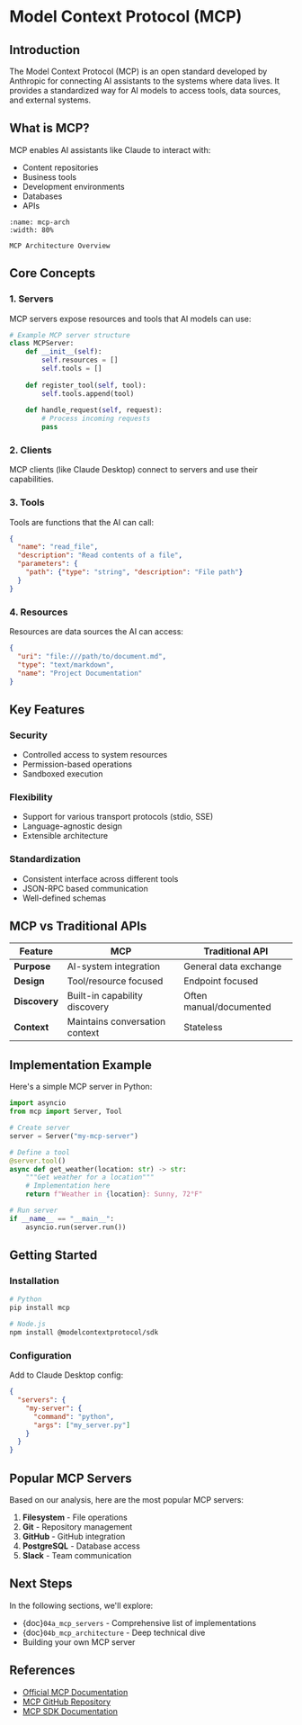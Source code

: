 # Model Context Protocol (MCP)

## Introduction

The Model Context Protocol (MCP) is an open standard developed by Anthropic for connecting AI assistants to the systems where data lives. It provides a standardized way for AI models to access tools, data sources, and external systems.

## What is MCP?

MCP enables AI assistants like Claude to interact with:
- Content repositories
- Business tools  
- Development environments
- Databases
- APIs

```{figure} ../images/mcp-architecture.png
:name: mcp-arch
:width: 80%

MCP Architecture Overview
```

## Core Concepts

### 1. Servers
MCP servers expose resources and tools that AI models can use:

```python
# Example MCP server structure
class MCPServer:
    def __init__(self):
        self.resources = []
        self.tools = []
        
    def register_tool(self, tool):
        self.tools.append(tool)
        
    def handle_request(self, request):
        # Process incoming requests
        pass
```

### 2. Clients
MCP clients (like Claude Desktop) connect to servers and use their capabilities.

### 3. Tools
Tools are functions that the AI can call:

```json
{
  "name": "read_file",
  "description": "Read contents of a file",
  "parameters": {
    "path": {"type": "string", "description": "File path"}
  }
}
```

### 4. Resources
Resources are data sources the AI can access:

```json
{
  "uri": "file:///path/to/document.md",
  "type": "text/markdown",
  "name": "Project Documentation"
}
```

## Key Features

### Security
- Controlled access to system resources
- Permission-based operations
- Sandboxed execution

### Flexibility
- Support for various transport protocols (stdio, SSE)
- Language-agnostic design
- Extensible architecture

### Standardization
- Consistent interface across different tools
- JSON-RPC based communication
- Well-defined schemas

## MCP vs Traditional APIs

| Feature | MCP | Traditional API |
|---------|-----|----------------|
| **Purpose** | AI-system integration | General data exchange |
| **Design** | Tool/resource focused | Endpoint focused |
| **Discovery** | Built-in capability discovery | Often manual/documented |
| **Context** | Maintains conversation context | Stateless |

## Implementation Example

Here's a simple MCP server in Python:

```python
import asyncio
from mcp import Server, Tool

# Create server
server = Server("my-mcp-server")

# Define a tool
@server.tool()
async def get_weather(location: str) -> str:
    """Get weather for a location"""
    # Implementation here
    return f"Weather in {location}: Sunny, 72°F"

# Run server
if __name__ == "__main__":
    asyncio.run(server.run())
```

## Getting Started

### Installation
```bash
# Python
pip install mcp

# Node.js
npm install @modelcontextprotocol/sdk
```

### Configuration
Add to Claude Desktop config:
```json
{
  "servers": {
    "my-server": {
      "command": "python",
      "args": ["my_server.py"]
    }
  }
}
```

## Popular MCP Servers

Based on our analysis, here are the most popular MCP servers:

1. **Filesystem** - File operations
2. **Git** - Repository management
3. **GitHub** - GitHub integration
4. **PostgreSQL** - Database access
5. **Slack** - Team communication

## Next Steps

In the following sections, we'll explore:
- {doc}`04a_mcp_servers` - Comprehensive list of implementations
- {doc}`04b_mcp_architecture` - Deep technical dive
- Building your own MCP server

## References

- [Official MCP Documentation](https://modelcontextprotocol.io)
- [MCP GitHub Repository](https://github.com/modelcontextprotocol/servers)
- [MCP SDK Documentation](https://modelcontextprotocol.io/docs)